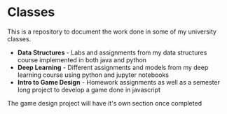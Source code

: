 # Classes

This is a repository to document the work done in some of my university classes.

- **Data Structures** - Labs and assignments from my data structures course implemented in both java and python
- **Deep Learning** - Different assignments and models from my deep learning course using python and jupyter notebooks
- **Intro to Game Design** - Homework assignments as well as a semester long project to develop a game done in javascript

The game design project will have it's own section once completed
